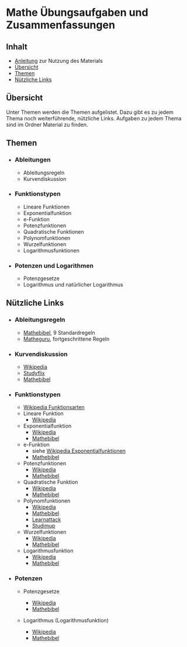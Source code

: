 # Mathe Übungsaufgaben und Zusammenfassungen
## Inhalt
* [Anleitung](ANLEITUNG.md) zur Nutzung des Materials
* [Übersicht](#übersicht)
* [Themen](#themen)
* [Nützliche Links](#nützliche-links)

## Übersicht
Unter Themen werden die Themen aufgelistet. Dazu gibt es zu jedem Thema noch weiterführende, nützliche Links.
Aufgaben zu jedem Thema sind im Ordner Material zu finden.

## Themen
*  ### __Ableitungen__
    * Ableitungsregeln
    * Kurvendiskussion

* ### __Funktionstypen__
    * Lineare Funktionen
    * Exponentialfunktion
    * e-Funktion
    * Potenzfunktionen
    * Quadratische Funktionen
    * Polynomfunktionen
    * Wurzelfunktionen
    * Logarithmusfunktionen

* ### __Potenzen und Logarithmen__
    * Potenzgesetze
    * Logarithmus und natürlicher Logarithmus

## Nützliche Links
* ### __Ableitungsregeln__
    * [Mathebibel](https://www.mathebibel.de/ableitungsregeln#potenzregel), 9 Standardregeln
    * [Matheguru](https://matheguru.com/differentialrechnung/ableitungsregeln.html), fortgeschrittene Regeln
    

* ### __Kurvendiskussion__
    * [Wikipedia](https://de.wikipedia.org/wiki/Kurvendiskussion)
    * [Studyflix](https://studyflix.de/mathematik/kurvendiskussion-3076)
    * [Mathebibel](https://www.mathebibel.de/kurvendiskussion)

* ### __Funktionstypen__
    * [Wikipedia Funktionsarten](https://de.wikipedia.org/wiki/Funktion_(Mathematik)#Spezielle_Funktionen)
    * Lineare Funktion
        * [Wikipedia](https://de.wikipedia.org/wiki/Lineare_Funktion)
    * Exponentialfunktion
        * [Wikipedia](https://de.wikipedia.org/wiki/Exponentialfunktion)
        * [Mathebibel](https://www.mathebibel.de/exponentialfunktionen)
    * e-Funktion
        * siehe [Wikipedia Exponentialfunktionen](https://de.wikipedia.org/wiki/Exponentialfunktion)
        * [Mathebibel](https://www.mathebibel.de/e-funktion)
    * Potenzfunktionen
        * [Wikipedia](https://de.wikipedia.org/wiki/Potenzfunktion)
        * [Mathebibel](https://www.mathebibel.de/potenzfunktionen)
    * Quadratische Funktion
        * [Wikipedia](https://de.wikipedia.org/wiki/Quadratische_Funktion)
        * [Mathebibel](https://www.mathebibel.de/quadratische-funktionen)
    * Polynomfunktionen
        * [Wikipedia](https://de.wikipedia.org/wiki/Polynomfunktion)
        * [Mathebibel](https://www.mathebibel.de/polynom)
        * [Learnattack](https://learnattack.de/mathematik/polynomfunktionen)
        * [Studimup](https://www.studimup.de/abitur/analysis/polynomfunktion/)
    * Wurzelfunktionen
        * [Wikipedia](https://de.wikipedia.org/wiki/Wurzelfunktion)
        * [Mathebibel](https://www.mathebibel.de/wurzelfunktionen)
    * Logarithmusfunktion
        * [Wikipedia](https://de.wikipedia.org/wiki/Logarithmus)
        * [Mathebibel](https://www.mathebibel.de/logarithmusfunktionen)

* ### __Potenzen__
    * Potenzgesetze
        * [Wikipedia](https://de.wikipedia.org/wiki/Potenz_(Mathematik)#Potenzgesetze)
        * [Mathebibel](https://www.mathebibel.de/potenzgesetze)
    
    * Logarithmus (Logarithmusfunktion)
        * [Wikipedia](https://de.wikipedia.org/wiki/Logarithmus)
        * [Mathebibel](https://www.mathebibel.de/logarithmusfunktionen)
